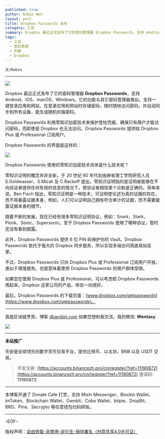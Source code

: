 ```yaml
---
published: true
author: Robin Wen
layout: post
title: Dropbox Passwords 发布
category: 工具
summary: Dropbox 最近正式发布了它的密码管理器 Dropbox Passwords，支持 Android、iOS、macOS、Windows。它的功能与其它密码管理器类似，支持一键登录应用和网站，在登录应用和网站时存储密码，随时随地访问密码，并自动同步到所有设备，能生成随机的强密码。不过，Dropbox Passwords 只向 Dropbox Plus 或 Professional 订阅用户开放，类似于增值服务。也就意味着使用 Dropbox Passwords 的用户群体受限。如果您在使用 Dropbox Plus 或 Professional，可以考虑把 Dropbox Passwords 用起来，Dropbox 这家公司的产品，体验一向很好。
tags:
  - 工具
  - 密码管理
  - 利器
  - Dropbox
---
```


`文/Robin`

***

![](https://cdn.dbarobin.com/9am716f.png)

Dropbox 最近正式发布了它的密码管理器 **Dropbox Passwords**，支持 Android、iOS、macOS、Windows。它的功能与其它密码管理器类似，支持一键登录应用和网站，在登录应用和网站时存储密码，随时随地访问密码，并自动同步到所有设备，能生成随机的强密码。

Dropbox Passwords 利用零知识加密技术来保护登陆凭据，确保只有用户才能访问密码，而即使是 Dropbox 也无法访问。Dropbox Passwords 提供给 Dropbox Plus 或 Professional 订阅用户。

Dropbox Passwords 的界面是这样的：

![](https://cdn.dbarobin.com/ersw39u.png)

Dropbox Passwords 使用的零知识加密技术具体是什么技术呢？

零知识证明的概念并非全新，于 20 世纪 80 年代初由麻省理工学院研究人员 S.Goldwasser、S.Micali 及 C.Rackoff 提出。零知识证明指的是证明者能够在不向验证者提供任何有用的信息的情况下，使验证者相信某个论断是正确的。简单来说，Ben Fisch 指出，零知识证明是一种技术，可证明使论述为真的证据的存在，而不用暴露证据本身，例如，人们可以证明自己拥有符合审计的证据，而不需要披露证据本身的细节。

随着不断的发展，现在已经有很多零知识证明协议，例如：Snark、Stark、Plonk、Sonic、Supersonic。至于 Dropbox Passwords 使用了哪种协议，暂时还没有看到披露。

此外，Dropbox Passwords 提供 6 位 PIN 码保护你的 Vault。Dropbox Passwords 依托于强大的 Dropbox 同步服务，所以实现多端访问简直易如反掌。

不过，Dropbox Passwords 只向 Dropbox Plus 或 Professional 订阅用户开放，类似于增值服务。也就意味着使用 Dropbox Passwords 的用户群体受限。

如果您在使用 Dropbox Plus 或 Professional，可以考虑把 Dropbox Passwords 用起来，Dropbox 这家公司的产品，体验一向很好。

最后，Dropbox Passwords 的下载页面：[www.dropbox.com/getpasswords](https://www.dropbox.com/getpasswords)。

***

我是区块链罗宾，博客 [dbarobin.com](https://dbarobin.com/)
如果您想和我交流，我的微信: **Wentasy**

![](https://cdn.dbarobin.com/v4yywe2.png)

***

**本站推广**

币安是全球领先的数字货币交易平台，提供比特币、以太坊、BNB 以及 USDT 交易。

> 币安注册: [https://accounts.binancezh.pro/cn/register/?ref=11190872](https://accounts.binancezh.pro/cn/register/?ref=11190872)
> 邀请码: **11190872**

***

本博客开通了 Donate Cafe 打赏，支持 Mixin Messenger、Blockin Wallet、imToken、Blockchain Wallet、Ownbit、Cobo Wallet、bitpie、DropBit、BRD、Pine、Secrypto 等任意钱包扫码转账。

<center>
    <div class="--donate-button"
         data-button-id="f8b9df0d-af9a-460d-8258-d3f435445075"
    ></div>
</center>

***

–EOF–

版权声明：[自由转载-非商用-非衍生-保持署名（创意共享4.0许可证）](http://creativecommons.org/licenses/by-nc-nd/4.0/deed.zh)